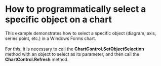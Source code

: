 # How to programmatically select a specific object on a chart


This example demonstrates how to select a specific object (diagram, axis, series point, etc.) in a Windows Forms chart.<br /><br />For this, it is necessary to call the <strong>ChartControl.SetObjectSelection</strong> method with an object to select as its parameter, and then call the <strong>ChartControl.Refresh</strong> method.

<br/>


